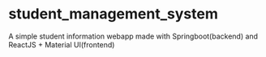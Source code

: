 # student_management_system
A simple student information webapp made with Springboot(backend) and ReactJS + Material UI(frontend)
